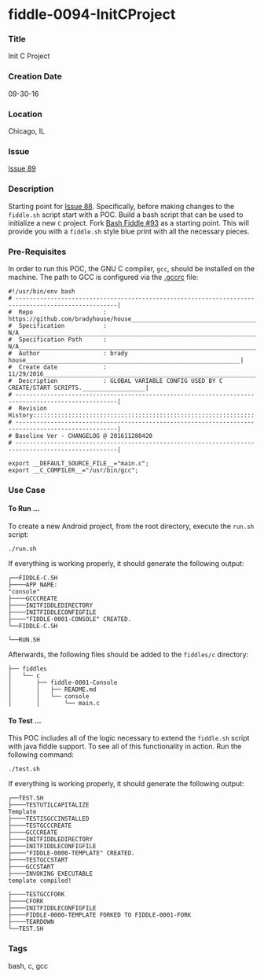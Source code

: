 fiddle-0094-InitCProject
======

### Title

Init C Project


### Creation Date

09-30-16


### Location

Chicago, IL


### Issue

[Issue 89](https://github.com/bradyhouse/house/issues/89)


### Description

Starting point for [Issue 88](https://github.com/bradyhouse/house/issues/88).  Specifically, before making changes to the `fiddle.sh` script start with a POC.  Build a bash script that can be used to initialize a new `C` project.  Fork [Bash Fiddle #93](https://github.com/bradyhouse/house/tree/master/fiddles/bash/fiddle-0093-InitAndroidProject) as a starting point.  This will provide you with a `fiddle.sh` style blue print with all the necessary pieces.


### Pre-Requisites

In order to run this POC, the GNU C compiler, `gcc`, should be installed on the machine.  The path to GCC is configured
via the [.gccrc](scripts/bin/c/.gccrc) file:

    #!/usr/bin/env bash
    # ---------------------------------------------------------------------------------------------------|
    #  Repo                    : https://github.com/bradyhouse/house_____________________________________|
    #  Specification           : N/A_____________________________________________________________________|
    #  Specification Path      : N/A_____________________________________________________________________|
    #  Author                  : brady house_____________________________________________________________|
    #  Create date             : 11/29/2016______________________________________________________________|
    #  Description             : GLOBAL VARIABLE CONFIG USED BY C CREATE/START SCRIPTS.__________________|
    # ---------------------------------------------------------------------------------------------------|
    #  Revision History::::::::::::::::::::::::::::::::::::::::::::::::::::::::::::::::::::::::::::::::::|
    # ---------------------------------------------------------------------------------------------------|
    # Baseline Ver - CHANGELOG @ 201611280420
    # ---------------------------------------------------------------------------------------------------|
    
    export __DEFAULT_SOURCE_FILE__="main.c";
    export __C_COMPILER__="/usr/bin/gcc";
    

### Use Case

#### To Run ...

To create a new Android project, from the root directory, execute the `run.sh` script:

    ./run.sh

If everything is working properly, it should generate the following output:

    ┌──FIDDLE-C.SH
    ├────APP NAME:
    "console"
    ├────GCCCREATE
    ├────INITFIDDLEDIRECTORY
    ├────INITFIDDLECONFIGFILE
    ├────"FIDDLE-0001-CONSOLE" CREATED.
    └──FIDDLE-C.SH
    
    └──RUN.SH

Afterwards, the following files should be added to the `fiddles/c` directory:

    ├── fiddles
    │   └── c
    │       ├── fiddle-0001-Console
    │       │   ├── README.md
    │       │   └── console
    │       │       └── main.c

    
#### To Test ...

This POC includes all of the logic necessary to extend the `fiddle.sh` script with java fiddle support.  To see all of this
functionality in action.  Run the following command:

    ./test.sh
    
If everything is working properly, it should generate the following output:

    ┌──TEST.SH
    ├────TESTUTILCAPITALIZE
    Template
    ├────TESTISGCCINSTALLED
    ├────TESTGCCCREATE
    ├────GCCCREATE
    ├────INITFIDDLEDIRECTORY
    ├────INITFIDDLECONFIGFILE
    ├────"FIDDLE-0000-TEMPLATE" CREATED.
    ├────TESTGCCSTART
    ├────GCCSTART
    ├────INVOKING EXECUTABLE
    template compiled!
    
    ├────TESTGCCFORK
    ├────CFORK
    ├────INITFIDDLECONFIGFILE
    ├────FIDDLE-0000-TEMPLATE FORKED TO FIDDLE-0001-FORK
    ├────TEARDOWN
    └──TEST.SH


### Tags

bash, c, gcc
